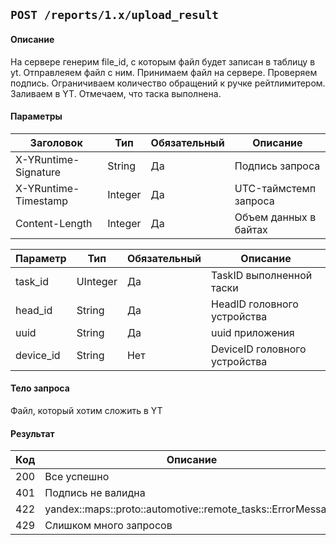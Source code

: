 ## `POST /reports/1.x/upload_result`

#### Описание
На сервере генерим file_id, с которым файл будет записан в таблицу в yt. Отправлеяем файл с ним.
Принимаем файл на сервере.
Проверяем подпись.
Ограничиваем количество обращений к ручке рейтлимитером.
Заливаем в YT.
Отмечаем, что таска выполнена.


#### Параметры
| Заголовок            | Тип     | Обязательный | Описание              |
|----------------------|---------|--------------|-----------------------|
| X-YRuntime-Signature | String  | Да           | Подпись запроса       |
| X-YRuntime-Timestamp | Integer | Да           | UTC-таймстемп запроса |
| Content-Length       | Integer | Да           | Объем данных в байтах |

| Параметр  | Тип           | Обязательный | Описание                      |
|-----------|---------------|--------------|-------------------------------|
| task_id   | UInteger      | Да           | TaskID выполненной таски      |
| head_id   | String        | Да           | HeadID головного устройства   |
| uuid      | String        | Да           | uuid приложения               |
| device_id | String        | Нет          | DeviceID головного устройства |

#### Тело запроса
Файл, который хотим сложить в YT

#### Результат
| Код | Описание                                                    |
|-----|-------------------------------------------------------------|
| 200 | Все успешно                                                 |
| 401 | Подпись не валидна                                          |
| 422 | yandex::maps::proto::automotive::remote_tasks::ErrorMessage |
| 429 | Слишком много запросов                                      |
